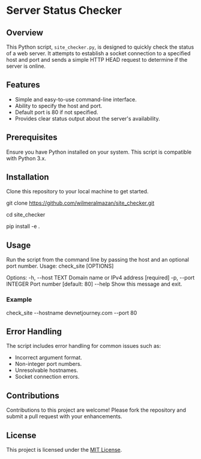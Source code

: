 # Server Status Checker

## Overview
This Python script, `site_checker.py`, is designed to quickly check the status of a web server. It attempts to establish a socket connection to a specified host and port and sends a simple HTTP HEAD request to determine if the server is online.

## Features
- Simple and easy-to-use command-line interface.
- Ability to specify the host and port.
- Default port is 80 if not specified.
- Provides clear status output about the server's availability.

## Prerequisites
Ensure you have Python installed on your system. This script is compatible with Python 3.x.

## Installation
Clone this repository to your local machine to get started.

git clone https://github.com/wilmeralmazan/site_checker.git

cd site_checker

pip install -e .

## Usage
Run the script from the command line by passing the host and an optional port number.
Usage: check_site [OPTIONS]

Options:
  -h, --host TEXT     Domain name or IPv4 address  [required]
  -p, --port INTEGER  Port number  [default: 80]
  --help              Show this message and exit.

### Example
check_site --hostname devnetjourney.com --port 80

## Error Handling
The script includes error handling for common issues such as:
- Incorrect argument format.
- Non-integer port numbers.
- Unresolvable hostnames.
- Socket connection errors.

## Contributions
Contributions to this project are welcome! Please fork the repository and submit a pull request with your enhancements.

## License
This project is licensed under the [MIT License](LICENSE).

